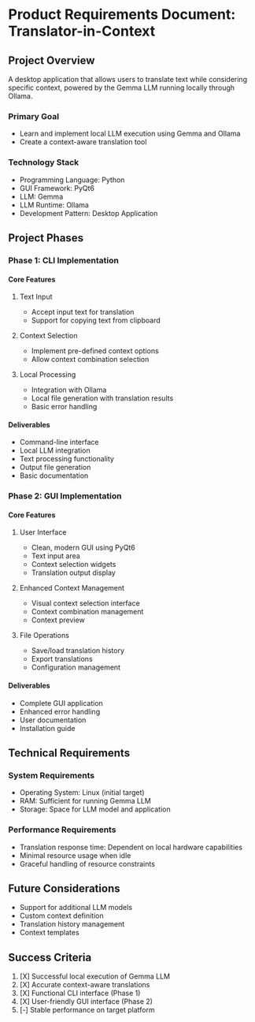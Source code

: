 # Product Requirements Document: Translator-in-Context

## Project Overview
A desktop application that allows users to translate text while considering specific context, powered by the Gemma LLM running locally through Ollama.

### Primary Goal
- Learn and implement local LLM execution using Gemma and Ollama
- Create a context-aware translation tool

### Technology Stack
- Programming Language: Python
- GUI Framework: PyQt6
- LLM: Gemma
- LLM Runtime: Ollama
- Development Pattern: Desktop Application

## Project Phases

### Phase 1: CLI Implementation
#### Core Features
1. Text Input
   - Accept input text for translation
   - Support for copying text from clipboard
   
2. Context Selection
   - Implement pre-defined context options
   - Allow context combination selection
   
3. Local Processing
   - Integration with Ollama
   - Local file generation with translation results
   - Basic error handling

#### Deliverables
- Command-line interface
- Local LLM integration
- Text processing functionality
- Output file generation
- Basic documentation

### Phase 2: GUI Implementation
#### Core Features
1. User Interface
   - Clean, modern GUI using PyQt6
   - Text input area
   - Context selection widgets
   - Translation output display
   
2. Enhanced Context Management
   - Visual context selection interface
   - Context combination management
   - Context preview
   
3. File Operations
   - Save/load translation history
   - Export translations
   - Configuration management

#### Deliverables
- Complete GUI application
- Enhanced error handling
- User documentation
- Installation guide

## Technical Requirements

### System Requirements
- Operating System: Linux (initial target)
- RAM: Sufficient for running Gemma LLM
- Storage: Space for LLM model and application

### Performance Requirements
- Translation response time: Dependent on local hardware capabilities
- Minimal resource usage when idle
- Graceful handling of resource constraints

## Future Considerations
- Support for additional LLM models
- Custom context definition
- Translation history management
- Context templates

## Success Criteria
1. [X] Successful local execution of Gemma LLM
2. [X] Accurate context-aware translations
3. [X] Functional CLI interface (Phase 1)
4. [X] User-friendly GUI interface (Phase 2)
5. [-] Stable performance on target platform
